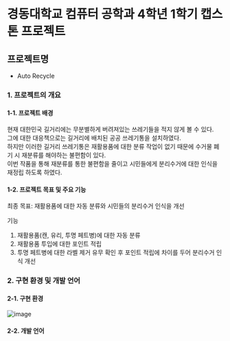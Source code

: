 # 경동대학교 컴퓨터 공학과 4학년 1학기 캡스톤 프로젝트

## 프로젝트명
- Auto Recycle

### 1. 프로젝트의 개요
#### 1-1. 프로젝트 배경
현재 대한민국 길거리에는 무분별하게 버려져있는 쓰레기들을 적지 않게 볼 수 있다.   
그에 대한 대응책으로는 길거리에 배치된 공공 쓰레기통을 설치하였다.   
하지만 이러한 길거리 쓰레기통은 재활용품에 대한 분류 작업이 없기 때문에 수거물 폐기 시 재분류를 해야하는 불편함이 있다.   
이번 작품을 통해 재분류를 통한 불편함을 줄이고 시민들에게 분리수거에 대한 인식을 재정립 하도록 하였다.   
#### 1-2. 프로젝트 목표 및 주요 기능
최종 목표: 재활용품에 대한 자동 분류와 시민들의 분리수거 인식을 개선   

기능   
1. 재활용품(캔, 유리, 투명 페트병)에 대한 자동 분류
2. 재활용품 투입에 대한 포인트 적립   
3. 투명 페트병에 대한 라벨 제거 유무 확인 후 포인트 적립에 차이를 두어 분리수거 인식 개선
### 2. 구현 환경 및 개발 언어
#### 2-1. 구현 환경
![image](https://github.com/gooyong123/Auto_Recycle/assets/143383060/f01fae38-6cb2-4d35-bf64-3db3b9106173)


#### 2-2. 개발 언어
